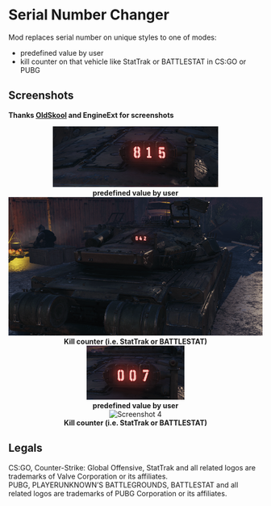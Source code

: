 # Serial Number Changer

Mod replaces serial number on unique styles to one of modes:

- predefined value by user
- kill counter on that vehicle like StatTrak or BATTLESTAT in CS:GO or PUBG

## Screenshots

**Thanks [OldSkool](https://github.com/deadhat) and EngineExt for screenshots**

<p align="center">
  <img src="./assets/1.png" alt="Screenshot 1"/><br />
  <b>predefined value by user</b><br />
  <img src="./assets/2.png" alt="Screenshot 2"/><br />
  <b>Kill counter (i.e. StatTrak or BATTLESTAT)</b><br />
  <img src="./assets/3.png" alt="Screenshot 3"/><br />
  <b>predefined value by user</b><br />
  <img src="./assets/4.png" alt="Screenshot 4"/><br />
  <b>Kill counter (i.e. StatTrak or BATTLESTAT)</b><br />
</p>

## Legals

CS:GO, Counter-Strike: Global Offensive, StatTrak and all related logos are trademarks of Valve Corporation or its affiliates.  
PUBG, PLAYERUNKNOWN’S BATTLEGROUNDS, BATTLESTAT and all related logos are trademarks of PUBG Corporation or its affiliates.

